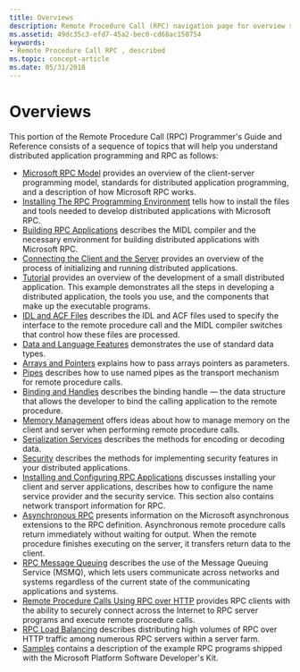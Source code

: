```yaml
---
title: Overviews
description: Remote Procedure Call (RPC) navigation page for overview sections.
ms.assetid: 49dc35c3-efd7-45a2-bec0-cd68ac150754
keywords:
- Remote Procedure Call RPC , described
ms.topic: concept-article
ms.date: 05/31/2018
---
```


# Overviews

This portion of the Remote Procedure Call (RPC) Programmer's Guide and Reference consists of a sequence of topics that will help you understand distributed application programming and RPC as follows:

-   [Microsoft RPC Model](microsoft-rpc-model.md) provides an overview of the client-server programming model, standards for distributed application programming, and a description of how Microsoft RPC works.
-   [Installing The RPC Programming Environment](installing-the-rpc-programming-environment.md) tells how to install the files and tools needed to develop distributed applications with Microsoft RPC.
-   [Building RPC Applications](building-rpc-applications.md) describes the MIDL compiler and the necessary environment for building distributed applications with Microsoft RPC.
-   [Connecting the Client and the Server](connecting-the-client-and-the-server.md) provides an overview of the process of initializing and running distributed applications.
-   [Tutorial](tutorial.md) provides an overview of the development of a small distributed application. This example demonstrates all the steps in developing a distributed application, the tools you use, and the components that make up the executable programs.
-   [IDL and ACF Files](the-idl-and-acf-files.md) describes the IDL and ACF files used to specify the interface to the remote procedure call and the MIDL compiler switches that control how these files are processed.
-   [Data and Language Features](data-and-language-features.md) demonstrates the use of standard data types.
-   [Arrays and Pointers](arrays-and-pointers.md) explains how to pass arrays pointers as parameters.
-   [Pipes](pipes.md) describes how to use named pipes as the transport mechanism for remote procedure calls.
-   [Binding and Handles](binding-and-handles.md) describes the binding handle — the data structure that allows the developer to bind the calling application to the remote procedure.
-   [Memory Management](memory-management.md) offers ideas about how to manage memory on the client and server when performing remote procedure calls.
-   [Serialization Services](serialization-services.md) describes the methods for encoding or decoding data.
-   [Security](security.md) describes the methods for implementing security features in your distributed applications.
-   [Installing and Configuring RPC Applications](installing-and-configuring-rpc-applications.md) discusses installing your client and server applications, describes how to configure the name service provider and the security service. This section also contains network transport information for RPC.
-   [Asynchronous RPC](asynchronous-rpc.md) presents information on the Microsoft asynchronous extensions to the RPC definition. Asynchronous remote procedure calls return immediately without waiting for output. When the remote procedure finishes executing on the server, it transfers return data to the client.
-   [RPC Message Queuing](rpc-message-queuing.md) describes the use of the Message Queuing Service (MSMQ), which lets users communicate across networks and systems regardless of the current state of the communicating applications and systems.
-   [Remote Procedure Calls Using RPC over HTTP](remote-procedure-calls-using-rpc-over-http.md) provides RPC clients with the ability to securely connect across the Internet to RPC server programs and execute remote procedure calls.
-   [RPC Load Balancing](rpc-load-balancing.md) describes distributing high volumes of RPC over HTTP traffic among numerous RPC servers within a server farm.
-   [Samples](examples.md) contains a description of the example RPC programs shipped with the Microsoft Platform Software Developer's Kit.

 

 




